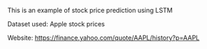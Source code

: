 This is an example of stock price prediction using LSTM

Dataset used: Apple stock prices

Website: https://finance.yahoo.com/quote/AAPL/history?p=AAPL

